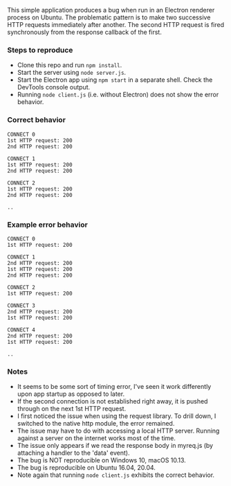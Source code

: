 This simple application produces a bug when run in an Electron renderer process on Ubuntu.
The problematic pattern is to make two successive HTTP requests immediately after another.
The second HTTP request is fired synchronously from the response callback of the first.


### Steps to reproduce
* Clone this repo and run `npm install`.
* Start the server using `node server.js`.
* Start the Electron app using `npm start` in a separate shell. Check the DevTools console output.
* Running `node client.js` (i.e. without Electron) does not show the error behavior.

### Correct behavior
```
CONNECT 0
1st HTTP request: 200
2nd HTTP request: 200

CONNECT 1
1st HTTP request: 200
2nd HTTP request: 200

CONNECT 2
1st HTTP request: 200
2nd HTTP request: 200

..
```


### Example error behavior
```
CONNECT 0
1st HTTP request: 200

CONNECT 1
2nd HTTP request: 200
1st HTTP request: 200
2nd HTTP request: 200

CONNECT 2
1st HTTP request: 200

CONNECT 3
2nd HTTP request: 200
1st HTTP request: 200

CONNECT 4
2nd HTTP request: 200
1st HTTP request: 200

..
```


### Notes
* It seems to be some sort of timing error, I've seen it work differently upon app startup as opposed to later.
* If the second connection is not established right away, it is pushed through on the next 1st HTTP request.
* I first noticed the issue when using the request library. To drill down, I switched to the native http module, the error remained.
* The issue may have to do with accessing a local HTTP server. Running against a server on the internet works most of the time.
* The issue only appears if we read the response body in myreq.js (by attaching a handler to the 'data' event).
* The bug is NOT reproducible on Windows 10, macOS 10.13.
* The bug is reproducible on Ubuntu 16.04, 20.04.
* Note again that running `node client.js` exhibits the correct behavior.
